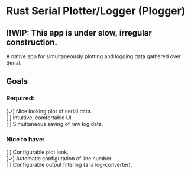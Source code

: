 # Rust Serial Plotter/Logger (Plogger)

## !!WIP: This app is under slow, irregular construction.

A native app for simultaneously plotting and logging data gathered over Serial.

## Goals
### Required:
[✓] Nice looking plot of serial data.  
[ ] Intuitive, comfortable UI  
[ ] Simultaneous saving of raw log data.  

### Nice to have:
[ ] Configurable plot look.  
[✓] Automatic configuration of line number.  
[ ] Configurable output filtering (a la log-converter).